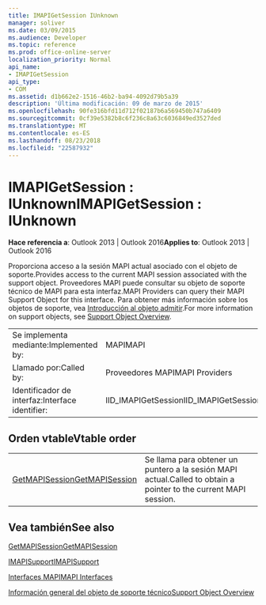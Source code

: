 ```yaml
---
title: IMAPIGetSession IUnknown
manager: soliver
ms.date: 03/09/2015
ms.audience: Developer
ms.topic: reference
ms.prod: office-online-server
localization_priority: Normal
api_name:
- IMAPIGetSession
api_type:
- COM
ms.assetid: d1b662e2-1516-46b2-ba94-4092d79b5a39
description: 'Última modificación: 09 de marzo de 2015'
ms.openlocfilehash: 90fe316bfd11d712f02187b6a569450b747a6409
ms.sourcegitcommit: 0cf39e5382b8c6f236c8a63c6036849ed3527ded
ms.translationtype: MT
ms.contentlocale: es-ES
ms.lasthandoff: 08/23/2018
ms.locfileid: "22587932"
---
```

# <a name="imapigetsession--iunknown"></a><span data-ttu-id="1f360-103">IMAPIGetSession : IUnknown</span><span class="sxs-lookup"><span data-stu-id="1f360-103">IMAPIGetSession : IUnknown</span></span>

  
  
<span data-ttu-id="1f360-104">**Hace referencia a**: Outlook 2013 | Outlook 2016</span><span class="sxs-lookup"><span data-stu-id="1f360-104">**Applies to**: Outlook 2013 | Outlook 2016</span></span> 
  
<span data-ttu-id="1f360-105">Proporciona acceso a la sesión MAPI actual asociado con el objeto de soporte.</span><span class="sxs-lookup"><span data-stu-id="1f360-105">Provides access to the current MAPI session associated with the support object.</span></span> <span data-ttu-id="1f360-106">Proveedores MAPI puede consultar su objeto de soporte técnico de MAPI para esta interfaz.</span><span class="sxs-lookup"><span data-stu-id="1f360-106">MAPI Providers can query their MAPI Support Object for this interface.</span></span> <span data-ttu-id="1f360-107">Para obtener más información sobre los objetos de soporte, vea [Introducción al objeto admitir](support-object-overview.md).</span><span class="sxs-lookup"><span data-stu-id="1f360-107">For more information on support objects, see [Support Object Overview](support-object-overview.md).</span></span>
  
|||
|:-----|:-----|
|<span data-ttu-id="1f360-108">Se implementa mediante:</span><span class="sxs-lookup"><span data-stu-id="1f360-108">Implemented by:</span></span>  <br/> |<span data-ttu-id="1f360-109">MAPI</span><span class="sxs-lookup"><span data-stu-id="1f360-109">MAPI</span></span>  <br/> |
|<span data-ttu-id="1f360-110">Llamado por:</span><span class="sxs-lookup"><span data-stu-id="1f360-110">Called by:</span></span>  <br/> |<span data-ttu-id="1f360-111">Proveedores MAPI</span><span class="sxs-lookup"><span data-stu-id="1f360-111">MAPI Providers</span></span>  <br/> |
|<span data-ttu-id="1f360-112">Identificador de interfaz:</span><span class="sxs-lookup"><span data-stu-id="1f360-112">Interface identifier:</span></span>  <br/> |<span data-ttu-id="1f360-113">IID_IMAPIGetSession</span><span class="sxs-lookup"><span data-stu-id="1f360-113">IID_IMAPIGetSession</span></span>  <br/> |
   
## <a name="vtable-order"></a><span data-ttu-id="1f360-114">Orden vtable</span><span class="sxs-lookup"><span data-stu-id="1f360-114">Vtable order</span></span>

|||
|:-----|:-----|
|[<span data-ttu-id="1f360-115">GetMAPISession</span><span class="sxs-lookup"><span data-stu-id="1f360-115">GetMAPISession</span></span>](imapigetsession-getmapisession.md) <br/> |<span data-ttu-id="1f360-116">Se llama para obtener un puntero a la sesión MAPI actual.</span><span class="sxs-lookup"><span data-stu-id="1f360-116">Called to obtain a pointer to the current MAPI session.</span></span>  <br/> |
   
## <a name="see-also"></a><span data-ttu-id="1f360-117">Vea también</span><span class="sxs-lookup"><span data-stu-id="1f360-117">See also</span></span>



[<span data-ttu-id="1f360-118">GetMAPISession</span><span class="sxs-lookup"><span data-stu-id="1f360-118">GetMAPISession</span></span>](imapigetsession-getmapisession.md)
  
[<span data-ttu-id="1f360-119">IMAPISupport</span><span class="sxs-lookup"><span data-stu-id="1f360-119">IMAPISupport</span></span>](imapisupportiunknown.md)


[<span data-ttu-id="1f360-120">Interfaces MAPI</span><span class="sxs-lookup"><span data-stu-id="1f360-120">MAPI Interfaces</span></span>](mapi-interfaces.md)
  
[<span data-ttu-id="1f360-121">Información general del objeto de soporte técnico</span><span class="sxs-lookup"><span data-stu-id="1f360-121">Support Object Overview</span></span>](support-object-overview.md)

